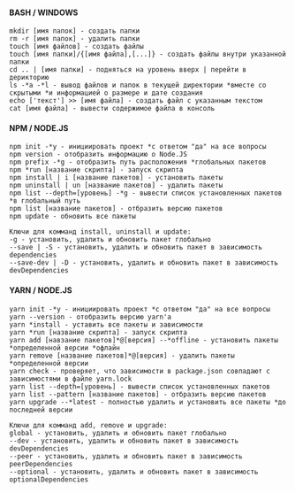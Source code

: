 #### BASH / WINDOWS
   
    mkdir [имя папок] - создать папки
    rm -r [имя папок] - удалить папки
    touch [имя файлов] - создать файлы
    touch [имя папки]/{[имя файла],[...]} - создать файлы внутри указанной папки
    cd .. | [имя папки] - подняться на уровень вверх | перейти в дерикторию
    ls -*a -*l - вывод файлов и папок в текущей директории *вместе со скрытыми *и информацией о размере и дате создания
    echo ['текст'] >> [имя файла] - создать файл с указанным текстом
    cat [имя файла] - вывести содержимое файла в консоль
    
#### NPM / NODE.JS 
    
    npm init -*y - инициировать проект *с ответом "да" на все вопросы
    npm version - отобразить информацию о Node.JS
    npm prefix -*g - отобразить путь расположения *глобальных пакетов
    npm *run [название скрипта] - запуск скрипта
    npm install | i [название пакетов] - установить пакеты
    npm uninstall | un [название пакетов] - удалить пакеты 
    npm list --depth=[уровень] -*g - вывести список установленных пакетов *в глобальный путь 
    npm list [название пакетов] - отбразить версию пакетов 
    npm update - обновить все пакеты
   
    Ключи для комманд install, uninstall и update:
    -g - установить, удалить и обновить пакет глобально
    --save | -S - установить, удалить и обновить пакет в зависимость dependencies
    --save-dev | -D - установить, удалить и обновить пакет в зависимость devDependencies
    
#### YARN / NODE.JS 
    
    yarn init -*y - инициировать проект *с ответом "да" на все вопросы
    yarn --version - отобразить версию yarn'а
    yarn *install - уставить все пакеты и зависимости
    yarn *run [название скрипта] - запуск скрипта
    yarn add [навзание пакетов]*@[версия] --*offline - установить пакеты *определенной версии *офлайн
    yarn remove [название пакетов]*@[версия] - удалить пакеты *определенной версии
    yarn check - проверяет, что зависимости в package.json совпадают с зависимостями в файле yarn.lock
    yarn list --depth=[уровень] - вывести список установленных пакетов
    yarn list --pattern [название пакетов] - отбразить версию пакетов 
    yarn upgrade --*latest - полностью удалить и установить все пакеты *до последней версии
        
    Ключи для комманд add, remove и upgrade:
    global - установить, удалить и обновить пакет глобально
    --dev - установить, удалить и обновить пакет в зависимость devDependencies
    --peer - установить, удалить и обновить пакет в зависимость peerDependencies
    --optional - установить, удалить и обновить пакет в зависимость optionalDependencies
    